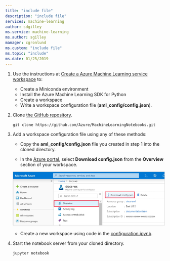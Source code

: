 ```yaml
---
title: "include file"
description: "include file"
services: machine-learning
author: sdgilley
ms.service: machine-learning
ms.author: sgilley
manager: cgronlund
ms.custom: "include file"
ms.topic: "include"
ms.date: 01/25/2019
---
```


1. Use the instructions at [Create a Azure Machine Learning service workspace](../articles/machine-learning/service/setup-create-workspace.md#portal) to:
    * Create a Miniconda environment
    * Install the Azure Machine Learning SDK for Python
    * Create a workspace
    * Write a workspace configuration file (**aml_config/config.json**).
    
1. Clone [the GitHub repository](https://aka.ms/aml-notebooks).

    ```
    git clone https://github.com/Azure/MachineLearningNotebooks.git
    ```

1. Add a workspace configuration file using any of these methods:
    * Copy the **aml_config/config.json** file you created in step 1 into the cloned directory.

    * In the [Azure portal](), select  **Download config.json** from the **Overview** section of your workspace. 

    ![Download config.json](./media/aml-dsvm-server/download-config.png)

    * Create a new workspace using code in the [configuration.ipynb](https://github.com/Azure/MachineLearningNotebooks/blob/master/configuration.ipynb).

1. Start the notebook server from your cloned directory.
    
    ```shell
    jupyter notebook
    ```